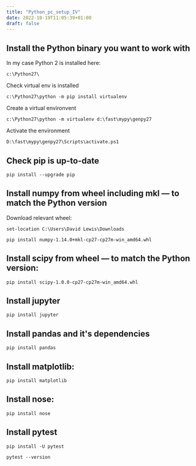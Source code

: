 ```yaml
---
title: "Python_pc_setup_IV"
date: 2022-10-19T11:05:39+01:00
draft: false
---
```



## Install the Python binary you want to work with

In my case Python 2 is installed here:
```
c:\Python27\
```

Check virtual env is installed
```
c:\Python27\python -m pip install virtualenv
```


Create a virtual environvent
```
c:\Python27\python -m virtualenv d:\fast\mypy\genpy27
```


Activate the environment
```
D:\fast\mypy\genpy27\Scripts\activate.ps1
```

## Check pip is up-to-date

```
pip install --upgrade pip
```

## Install numpy from wheel including mkl &mdash; to match the Python version
Download relevant wheel:

```
set-location C:\Users\David Lewis\Downloads
```

```
pip install numpy-1.14.0+mkl-cp27-cp27m-win_amd64.whl
```

## Install scipy from wheel &mdash; to match the Python version:

```
pip install scipy-1.0.0-cp27-cp27m-win_amd64.whl
```

## Install jupyter
```
pip install jupyter
```

## Install pandas and it's dependencies

```
pip install pandas
```

## Install matplotlib:

```
pip install matplotlib
```

## Install nose:
```
pip install nose
```

## Install pytest
```
pip install -U pytest
```

```
pytest --version
```
